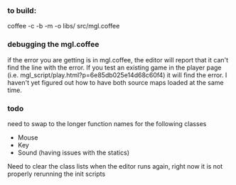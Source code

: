 ### to build:

coffee -c -b -m -o libs/ src/mgl.coffee

### debugging the mgl.coffee

if the error you are getting is in mgl.coffee, the editor will report that it can't find the line with the error. If you test an existing game in the player page (i.e. mgl_script/play.html?p=6e85db025e14d68c60f4) it will find the error. I haven't yet figured out how to have both source maps loaded at the same time.

### todo

need to swap to the longer function names for the following classes

- Mouse
- Key
- Sound (having issues with the statics)

Need to clear the class lists when the editor runs again, right now it is not properly rerunning the init scripts
